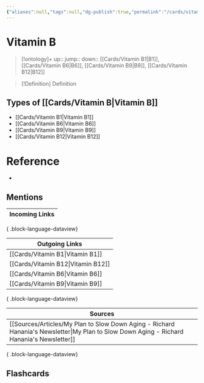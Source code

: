 ```yaml
---
{"aliases":null,"tags":null,"dg-publish":true,"permalink":"/cards/vitamin-b/","dgPassFrontmatter":true}
---
```


# Vitamin B

> [!ontology]+
> up:: 
> jump:: 
> down:: [[Cards/Vitamin B1\|B1]], [[Cards/Vitamin B6\|B6]], [[Cards/Vitamin B9\|B9]], [[Cards/Vitamin B12\|B12]]

> [!Definition] Definition
> 

## Types of [[Cards/Vitamin B\|Vitamin B]]
- [[Cards/Vitamin B1\|Vitamin B1]]
- [[Cards/Vitamin B6\|Vitamin B6]]
- [[Cards/Vitamin B9\|Vitamin B9]]
- [[Cards/Vitamin B12\|Vitamin B12]]

# Reference
- 

## Mentions
| Incoming Links |
| -------------- |

{ .block-language-dataview}

| Outgoing Links                        |
| ------------------------------------- |
| [[Cards/Vitamin B1\|Vitamin B1]]   |
| [[Cards/Vitamin B12\|Vitamin B12]] |
| [[Cards/Vitamin B6\|Vitamin B6]]   |
| [[Cards/Vitamin B9\|Vitamin B9]]   |

{ .block-language-dataview}

| Sources                                                                                                                                      |
| -------------------------------------------------------------------------------------------------------------------------------------------- |
| [[Sources/Articles/My Plan to Slow Down Aging - Richard Hanania's Newsletter\|My Plan to Slow Down Aging - Richard Hanania's Newsletter]] |

{ .block-language-dataview}

## Flashcards
